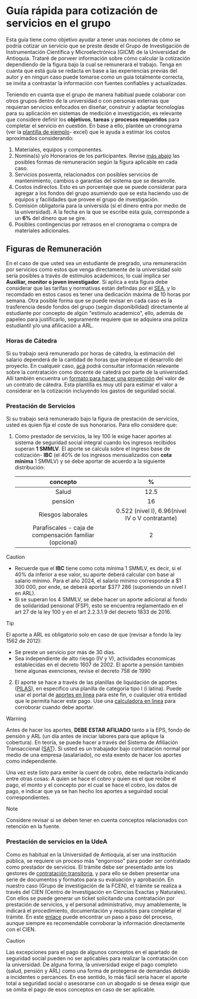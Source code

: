 # Guía rápida para cotización de servicios en el grupo

Esta guía tiene como objetivo ayudar a tener unas nociones de cómo se podría cotizar un servicio que se preste desde el Grupo de Investigación de Instrumentación Científica y Microelectrónica (GICM) de la Universidad de Antioquia. Trataré de porveer información sobre cómo calcular la cotización dependiendo de la figura bajo la cual se remunerará el trabajo. Tenga en cuanta que está guía se redacta en base a las experiencias previas del autor y en ningun caso puede tomarse como un guía totalmente correcta, se invita a contrastar la información con fuentes confiables y actualizadas. 

Teniendo en cuanta que el grupo de manera habitual puede colaborar con otros grupos dentro de la universidad o con personas externas que requieran servicios enfocados en diseñar, construir y adaptar tecnologías para su aplicación en sistemas de medición e investigación, es relevante que considere definir los **objetivos**, **tareas** y **procesos requeridos** para completar el servicio en cuestión. En base a ello, plantée un cronograma (ver la [plantilla de ejemplo](ejemplo-cronograma-presupuesto.xlsx)- excel) que le ayuda a estimar los costos aproximados considerando: 

1. Materiales, equipos y componentes.
2. Nomina(s) y/o Honorarios de los participantes. Revise [más abajo](#figuras-de-remuneración) las posibles formas de remuneración según la figura aplicable en cada caso.
3. Servicios posventa, relacionados con posibles servicios de mantenimiento, cambios o garantias del sistema que se desarrolle.
4. Costos indirectos. Esto es un porcentaje que se puede considerar para agregar a los fondos del grupo asumiendo que se esta haciendo uso de equipos y facilidades que provee el grupo de investigación.
5. Comisión obligatoria para la universida (sí el dinero entra por medio de la universidad). A la fecha en la que se escribe esta guía, corresponde a un **6%** del dinero que se gire.
6. Posibles contingencias por retrasos en el cronograma o compra de materiales adicionales.


## Figuras de Remuneración
En el caso de que usted sea un estudiante de pregrado, una remuneración por servicios como estos que venga directamente de la universidad solo sería posibles a través de estimulos acádemicos, lo cual implica ser **Auxiliar, monitor o joven investigador**. Si aplica a esta figura debe considerar que las tarifas y normativas están defindas por el [SEA][sea-link], y lo recomdado en estos casos es tener una dedicación máxima de 10 horas por semana. Otra posible forma que se puede revisar en cada caso es la trasferencia desde fondos del grupo (según disponibilidad) directamente al estudiante por concepto de algún "estimulo academico", ello, además de papeleo para justificarlo, seguramente requiere que se adquiera una poliza estudiantil y/o una afilicación a ARL.

### Horas de Cátedra
Si su trabajo será remunerado por horas de cátedra, la estimación del salario dependerá de la cantidad de horas que impleque el desarrollo del proyecto. En cualqueir caso, [acá][link-catedra-udea] podrá consultar información relevante sobre la contratación como docente de catedrá por parte de la universidad. Allí también encuentra un [formato para hacer una proyección][link-catedra-formato-contrato] del valor de un contrato de cátedra. Esta plantilla es muy util para estimar el valor a considerar en la cotización incluyendo los gastos de seguridad social. 

### Prestación de Servicios

Si su trabajo será remunerado bajo la figura de prestación de servicios, usted es quien fija el coste de sus honorarios. Para ello considere que: 

1. Como prestador de servicios, la ley 100 le exige hacer aportes al sistema de seguridad social integral cuando los ingresos recibidos superan **1 SMMLV**. El aporte se calcula sobre el ingreso base de cotización- **IBC** (el 40% de los ingresos mensualizados con **cota mínima** 1 SMMLV) y se debe aportar de acuerdo a la siguiente distribución:

    |                        concepto                         |                        %                        |
    | :-----------------------------------------------------: | :---------------------------------------------: |
    |                          Salud                          |                      12.5                       |
    |                         pensión                         |                       16                        |
    |                    Riesgos laborales                    | 0.522 (nivel I), 6.96(nivel IV o V contratante) |
    | Parafiscales - caja de compensación familiar (opcional) |                        2                        |

> [!CAUTION]
> * Recuerde que el **IBC** tiene como cota mínima 1 SMMLV, es decir, si el 40% da inferior a ese valor, su aporte deberá calcular con base al salario mínimo. Para el año 2024, el salario mínimo corresponde a $1 300 000, por ende, se deberá aportar $377 286 (suponiendo un nivel I en ARL).
> * Si se superan los 4 SMMLV, se debe hacer un aporte adicional al fondo de solidaridad pensional (FSP), esto se encuentra reglamentado en el art 27 de la ley 100 y en el art 2.2.3.1.9 del decreto 1833 de 2016.

> [!TIP]
> El aporte a ARL es obligatorio solo en caso de que (revisar a fondo la ley 1562 de 2012):
> - Se preste un servicio por más de 30 días.
> - Sea independiente de alto riesgo (IV y V), actividades economicas establecidas en el decreto 1607 de 2002.
> El aporte a pensión también tiene algunas exenciones, revise el decreto 758 de 1990

2. El aporte se hace a través de las planillas de liquidación de aportes ([PILAS](https://www.minsalud.gov.co/proteccionsocial/Paginas/pila.aspx)), en especifico una planilla de categoria tipo I (i latina). Puede usar el portal de [aportes en linea](https://www.aportesenlinea.com/Home/home.aspx?ReturnUrl=%2f) para este fin, o cualquier otra entidad que le permita hacer este pago. Use una [calculadora en linea](https://corporativo.compensar.com/afiliaciones/calculadora-aportes) para corroborar cuando debe aportar.
> [!WARNING]
> Antes de hacer los aportes, **DEBE ESTAR AFILIADO** tanto a la EPS, fondo de pensión y ARL (un día antes de iniciar labores para que aplique la cobertura). En teoría, se puede hacer a través del Sistema de Afiliación Transaccional ([SAT](https://www.minsalud.gov.co/proteccionsocial/Paginas/afiliacion-transaccional-sat.aspx)).
> Si usted es un trabajador bajo contratación normal por medio de una empresa (asalariado), no esta exento de hacer los aportes como independiente.

Una vez este listo para emiter la cuent de cobro, debe redactarla indicando entre otras cosas: A quien se hace el cobro y quien es el que recibe el pago, el monto y el concepto por el cual se hace el cobro, los datos de pago, e indicar que ya se han hecho los aportes a seguirdad social correspondientes.
>[!NOTE]
> Considere revisar si se deben tener en cuenta conceptos relacionados con retención en la fuente. 


### Prestación de servicios en la UdeA
Como es habitual en la Universidad de Antioquia, al ser una institución pública, se requiere un proceso más "engorroso" para poder ser contratado como prestador de servicios. El trámite debe ser presentado ante los gestores de [contratación transitoria](https://www.udea.edu.co/wps/portal/udea/web/inicio/somos-udea/empleados/talento-humano-salud-bienestar/talento-humano/comite-transitorios), y para ello se deben presentar una serie de documentos y formatos para su evaluación y aprobación. En nuestro caso (Grupo de investigación de la FCEN), el trámite se realiza a través del CIEN (Centro de Investigación en Ciencias Exactas y Naturales). Con ellos se puede generar un ticket solicitando una contratación por prestación de servicios, y el personal administrativo, muy amablemente, le indicará el procedimiento, documentación y requisitos para completar el trámite. En este [enlace](https://infocien.wordpress.com/contratos-de-prestacion-de-servicios-personales/) puede encontrar un paso a paso del proceso, aunque siempre es recomendable corroborar la información directamente con el CIEN.

> [!CAUTION]
> Las excepciones para el pago de algunos conceptos en el apartado de seguridad social pueden no ser aplicables para realizar la contratación con la universidad. De alguna forma, la universidad exige el pago completo (salud, pensión y ARL) como una forma de protegerse de demandas debido a incidentes o percances. En ese sentido, lo más fácil sería hacer el aporte total a seguridad social o asesorarse con un abogado si se desea exigir que se omita el pago de esos conceptos en caso de ser aplicable.


[sea-link]: https://www.udea.edu.co/wps/portal/udea/web/inicio/somos-udea/estudiantes/becas-estimulos/estimulos-academicos-sea/!ut/p/z1/zVVNb-IwEP0rcMgxeBLng-wtpIimGwFp-Si5VI5jIKskprEpbX_9GqqutqVAqy7S-hI_682bzDxrjBJ0i5KKPOQLInNekULhWeLc9WO7a5gBRL0w6oAf4Xg8sCadTtdG0x2h7QWm4VsQQT-8AN_B42AURgCAUfK1-J-GDX7cHfZHg2B4cWV-Lh4OLB8-F3-EkByXn6AEJbSSK7lEsxWvJSnWGSMaEPEWLXnJXveCl1y8ACbkOstJJZnQIGWUiMZTQx02KW6SrFwXXOxIf-EGoSTbYa_MqcJ6Q2ylKFcqVZ7xbYqSVeuCSFaTQoM5r0siudj-64rmGZq5aZZRLyO6C6mpW2BhnXjU0M25mc2BWJ5tU9WbZFf-AXf9G3ycoMw8QYBXhT8GDELchdjr20PcC03L3U-xf0NOeTRTHrsHPR5jNH3I2QaNq22bCnTzxTZdnspgmN_M8E4enNgCZxBhz3CGpjsxziuP_638--bYZ5VX5pxV3jyvvPtN-atT808N-PzX_X3iqym2nR-PEt3-92NMVbUoePryPvlVitsLlNRszmpWt9a1Ol5KuRI_NNBgs9m0FpwvCtaivNTgo5AlF6rst0y0KsdqlW3sXHevL587fb0XpO3NaF7ufZ7wc8SmfrP5GwjMciQ!/?1dmy&urile=wcm%3apath%3a/PortalUdeA/asPortalUdeA/asHomeUdeA/asSomosUdeA/Estudiantes/Becas+y+est%21c3%21admulos/Est%21c3%21admulos+acad%21c3%21a9micos+-+SEA/Contenido/asMenuLateral/novedades-sea
[link-catedra-udea]:https://www.udea.edu.co/wps/portal/udea/web/inicio/somos-udea/empleados/talento-humano-salud-bienestar/talento-humano/contratacion-catedra?cmd=redirect&arubalp=12345
[link-catedra-formato-contrato]: https://www.udea.edu.co/wps/wcm/connect/udea/675d2871-f45f-4d94-8ab5-5fe3bfe2d41b/Liquidacio%CC%81n+ca%CC%81tedra+.xlsx?MOD=AJPERES&CVID=nzgYT3-
